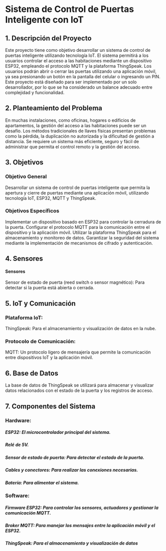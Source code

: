 # Sistema de Control de Puertas Inteligente con IoT
## 1. Descripción del Proyecto
Este proyecto tiene como objetivo desarrollar un sistema de control de puertas inteligente utilizando tecnología IoT. El sistema permitirá a los usuarios controlar el acceso a las habitaciones mediante un dispositivo ESP32, empleando el protocolo MQTT y la plataforma ThingSpeak. Los usuarios podrán abrir o cerrar las puertas utilizando una aplicación móvil, ya sea presionando un botón en la pantalla del celular o ingresando un PIN. Este proyecto está diseñado para ser implementado por un solo desarrollador, por lo que se ha considerado un balance adecuado entre complejidad y funcionalidad.

## 2. Planteamiento del Problema
En muchas instalaciones, como oficinas, hogares o edificios de apartamentos, la gestión del acceso a las habitaciones puede ser un desafío. Los métodos tradicionales de llaves físicas presentan problemas como la pérdida, la duplicación no autorizada y la dificultad de gestión a distancia. Se requiere un sistema más eficiente, seguro y fácil de administrar que permita el control remoto y la gestión del acceso.

## 3. Objetivos
### Objetivo General
Desarrollar un sistema de control de puertas inteligente que permita la apertura y cierre de puertas mediante una aplicación móvil, utilizando tecnología IoT, ESP32, MQTT y ThingSpeak.

### Objetivos Específicos
Implementar un dispositivo basado en ESP32 para controlar la cerradura de la puerta.
Configurar el protocolo MQTT para la comunicación entre el dispositivo y la aplicación móvil.
Utilizar la plataforma ThingSpeak para el almacenamiento y monitoreo de datos.
Garantizar la seguridad del sistema mediante la implementación de mecanismos de cifrado y autenticación.
## 4. Sensores 
#### Sensores
Sensor de estado de puerta (reed switch o sensor magnético): Para detectar si la puerta está abierta o cerrada.

## 5. IoT y Comunicación
### Plataforma IoT:
ThingSpeak: Para el almacenamiento y visualización de datos en la nube.
### Protocolo de Comunicación:

MQTT: Un protocolo ligero de mensajería que permite la comunicación entre dispositivos IoT y la aplicación móvil.
## 6. Base de Datos
La base de datos de ThingSpeak se utilizará para almacenar y visualizar datos relacionados con el estado de la puerta y los registros de acceso. 

## 7. Componentes del Sistema
### Hardware:

##### ESP32: El microcontrolador principal del sistema.
##### Relé de 5V.
##### Sensor de estado de puerta: Para detectar el estado de la puerta.
##### Cables y conectores: Para realizar las conexiones necesarias.
##### Batería: Para alimentar el sistema.
### Software:
##### Firmware ESP32: Para controlar los sensores, actuadores y gestionar la comunicación MQTT.
##### Broker MQTT: Para manejar los mensajes entre la aplicación móvil y el ESP32.
##### ThingSpeak: Para el almacenamiento y visualización de datos

